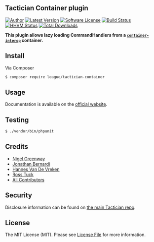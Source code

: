 ## Tactician Container plugin

[![Author](http://img.shields.io/badge/author-@nigelgreenway-blue.svg?style=flat-square)](https://twitter.com/NigelGreenway)
[![Latest Version](https://img.shields.io/github/release/thephpleague/tactician-container.svg?style=flat-square)](https://github.com/thephpleague/tactician-container/releases)
[![Software License](https://img.shields.io/badge/license-MIT-brightgreen.svg?style=flat-square)](LICENSE)
[![Build Status](https://img.shields.io/travis/thephpleague/tactician-container.svg?style=flat-square)](https://travis-ci.org/thephpleague/tactician-container)
[![HHVM Status](https://img.shields.io/hhvm/league/tactician-container.svg?style=flat-square)](http://hhvm.h4cc.de/package/league/tactician-container)
[![Total Downloads](https://img.shields.io/packagist/dt/league/tactician-container.svg?style=flat-square)](https://packagist.org/packages/league/tactician-container)

**This plugin allows lazy loading CommandHandlers from a [`container-interop`](https://github.com/container-interop/container-interop) container.**

## Install

Via Composer

``` bash
$ composer require league/tactician-container
```


## Usage

Documentation is available on the [official website](http://tactician.thephpleague.com/plugins/container/).


## Testing

``` bash
$ ./vendor/bin/phpunit
```

## Credits

- [Nigel Greenway](https://github.com/NigelGreenway)
- [Jonathan Bernardi](https://github.com/spekkionu)
- [Hannes Van De Vreken](https://github.com/hannesvdvreken)
- [Ross Tuck](https://github.com/rosstuck)
- [All Contributors](https://github.com/thephpleague/tactician-container/contributors)

## Security
Disclosure information can be found on [the main Tactician repo](https://github.com/thephpleague/tactician#security).

## License

The MIT License (MIT). Please see [License File](LICENSE) for more information.
